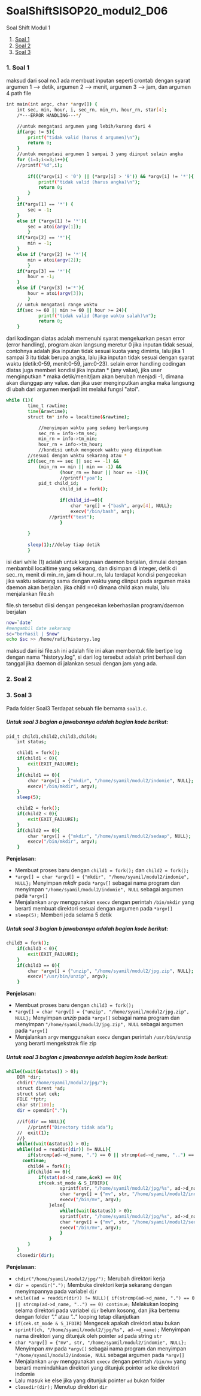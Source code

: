 # SoalShiftSISOP20_modul2_D06

Soal Shift Modul 1
1. [Soal 1](#1-soal-1)
2. [Soal 2](#2-soal-2)
3. [Soal 3](#3-soal-3)

### 1. Soal 1
maksud dari soal no.1 ada membuat inputan seperti crontab dengan syarat argumen 1 --> detik, argumen 2 --> menit, argumen 3 --> jam, dan argumen 4 path file
```sh
int main(int argc, char *argv[]) {
    int sec, min, hour, i, sec_rn, min_rn, hour_rn, star[4];
	/*---ERROR HANDLING---*/

	//untuk mengatasi argumen yang lebih/kurang dari 4
	if(argc != 5){
		printf("tidak valid (harus 4 argumen)\n");
        return 0;
	}
	//untuk mengatasi argumen 1 sampai 3 yang diinput selain angka
	for (i=1;i<=3;i++){
	//printf("%d",i);
	
		if(((*argv[i] < '0') || (*argv[i] > '9')) && *argv[i] != '*'){
			printf("tidak valid (harus angka)\n");
			return 0;
		}
	}
	if(*argv[1] == '*') {
		sec = -1; 
	}
	else if (*argv[1] != '*'){
		sec = atoi(argv[1]);
    	}
	if(*argv[2] == '*'){ 
		min = -1;
	}
	else if (*argv[2] != '*'){
		min = atoi(argv[2]);
    	}
	if(*argv[3] == '*'){ 
		hour = -1;
	}
	else if (*argv[3] !='*'){
		hour = atoi(argv[3]);
    	}
	// untuk mengatasi range waktu
	if(sec >= 60 || min >= 60 || hour >= 24){
        	printf("tidak valid (Range waktu salah)\n");
        	return 0;
	} 
```
dari kodingan diatas adalah memenuhi syarat mengeluarkan pesan error (error handling), program akan langsung meretur 0 jika inputan tidak sesuai, contohnya adalah jika inputan tidak sesuai kuota yang diminta, lalu jika 1 sampai 3 itu tidak berupa angka, lalu jika inputan tidak sesuai dengan syarat waktu (detik:0-59, menit:0-59, jam:0-23). selain error handling codingan diatas juga memberi kondisi jika inputan * (any value), jika user menginputkan * maka detik/menit/jam akan berubah menjadi -1, dimana akan dianggap any value. dan jika user menginputkan angka maka langsung di ubah dari argumen menjadi int melalui fungsi "atoi".

```sh
while (1){
  		time_t rawtime;
		time(&rawtime);
	  	struct tm* info = localtime(&rawtime);

	        //menyimpan waktu yang sedang berlangsung
	        sec_rn = info->tm_sec;
	        min_rn = info->tm_min;
	        hour_rn = info->tm_hour;
	        //kondisi untuk mengecek waktu yang diinputkan 
		//sesuai dengan waktu sekarang atau *
		if((sec_rn == sec || sec == -1) &&
			(min_rn == min || min == -1) &&
           			(hour_rn == hour || hour == -1)){
               		//printf("yoa");
			pid_t child_id;
                	child_id = fork();
                
                	if(child_id==0){
                		char *arg[] = {"bash", argv[4], NULL};
                		execv("/bin/bash", arg);
				//printf("test");
                	}
			
		}
                
        sleep(1);//delay tiap detik
    	}

```
isi dari while (1) adalah untuk kegunaan daemon berjalan, dimulai dengan menbambil localtime yang sekarang, dan disimpan di integer, detik di sec_rn, menit di min_rn, jam di hour_rn, lalu terdapat kondisi pengecekan jika waktu sekarang sama dengan waktu yang diinput pada argumen maka daemon akan berjalan. jika child ==0 dimana child akan mulai, lalu menjalankan file.sh 

file.sh tersebut diisi dengan pengecekan keberhasilan program/daemon berjalan
```sh
now=`date`
#mengambil date sekarang
sc="berhasil | $now"
echo $sc >> /home/rafi/historyy.log
```
maksud dari isi file.sh ini adalah file ini akan membentuk file bertipe log dengan nama "historyy.log", si dari log tersebut adalah print berhasil dan tanggal jika daemon di jalankan sesuai dengan jam yang ada.

### 2. Soal 2
### 3. Soal 3

Pada folder Soal3 Terdapat sebuah file bernama `soal3.c`.

##### Untuk soal 3 bagian a jawabannya adalah bagian kode berikut:

```sh
pid_t child1,child2,child3,child4;
	int status;

	child1 = fork();
	if(child1 < 0){
		exit(EXIT_FAILURE);
	}
	if(child1 == 0){
		char *argv[] = {"mkdir", "/home/syamil/modul2/indomie", NULL};
		execv("/bin/mkdir", argv);
	}
	sleep(5);

	child2 = fork();
	if(child2 < 0){
		exit(EXIT_FAILURE);
	}
	if(child2 == 0){
		char *argv[] = {"mkdir", "/home/syamil/modul2/sedaap", NULL};
		execv("/bin/mkdir", argv);
	}
```

**Penjelasan:**
+ Membuat proses baru dengan `child1 = fork();` dan `child2 = fork();`
+ `*argv[] = char *argv[] = {"mkdir", "/home/syamil/modul2/indomie", NULL};` Menyimpan *mkdir* pada `*argv[]` sebagai nama program dan menyimpan  `"/home/syamil/modul2/indomie", NULL` sebagai argumen pada `*argv[]`
+ Menjalankan `argv` menggunakan `execv` dengan perintah `/bin/mkdir` yang berarti membuat direktori sesuai dengan argumen pada `*argv[]`
+ `sleep(5);` Memberi jeda selama 5 detik

##### Untuk soal 3 bagian b jawabannya adalah bagian kode berikut:

```sh
child3 = fork();
	if(child3 < 0){
		exit(EXIT_FAILURE);
	}
	if(child3 == 0){	
		char *argv[] = {"unzip", "/home/syamil/modul2/jpg.zip", NULL};
		execv("/usr/bin/unzip", argv);
	}
```

**Penjelasan:**
+ Membuat proses baru dengan `child3 = fork();`
+ `*argv[] = char *argv[] = {"unzip", "/home/syamil/modul2/jpg.zip", NULL};` Menyimpan *unzip* pada `*argv[]` sebagai nama program dan menyimpan  `"/home/syamil/modul2/jpg.zip", NULL` sebagai argumen pada `*argv[]`
+ Menjalankan `argv` menggunakan `execv` dengan perintah `/usr/bin/unzip` yang berarti mengekstrak file zip

##### Untuk soal 3 bagian c jawabannya adalah bagian kode berikut:

```sh
while((wait(&status)) > 0);
	DIR *dir;
	chdir("/home/syamil/modul2/jpg/");
	struct dirent *ad;
	struct stat cek;
	FILE *fptr;
	char str[100];	
	dir = opendir(".");
	
	//if(dir == NULL){
		//printf("Directory tidak ada");
	//	exit(1);
	//}
	while((wait(&status)) > 0);
	while((ad = readdir(dir)) != NULL){
		if(strcmp(ad->d_name, ".") == 0 || strcmp(ad->d_name, "..") == 0)
  	  continue;
		child4 = fork();
		if(child4 == 0){
			if(stat(ad->d_name,&cek) == 0){
  			if(cek.st_mode & S_IFDIR){
					sprintf(str, "/home/syamil/modul2/jpg/%s", ad->d_name);
					char *argv[] = {"mv", str, "/home/syamil/modul2/indomie", NULL};
					execv("/bin/mv", argv);
				}else{
					while((wait(&status)) > 0);
					sprintf(str, "/home/syamil/modul2/jpg/%s", ad->d_name);
					char *argv[] = {"mv", str, "/home/syamil/modul2/sedaap", NULL};
					execv("/bin/mv", argv);							
					}
				}
		}
	}
	closedir(dir);
```

**Penjelasan:**
+ `chdir("/home/syamil/modul2/jpg/");` Merubah direktori kerja
+ `dir = opendir(".");` Membuka direktori kerja sekarang dengan menyimpannya pada variabel `dir`
+ `while((ad = readdir(dir)) != NULL){ if(strcmp(ad->d_name, ".") == 0 || strcmp(ad->d_name, "..") == 0) continue;` Melakukan looping selama direktori pada variabel `dir` belum kosong, dan jika bertemu dengan folder *"."* atau *".."* looping tetap dilanjutkan
+ `if(cek.st_mode & S_IFDIR)` Mengecek apakah direktori atau bukan
+ `sprintf(ch, "/home/syamil/modul2/jpg/%s", ad->d_name);` Menyimpan nama direktori yang ditunjuk oleh pointer `ad` pada string `str`
+ `char *argv[] = {"mv", str, "/home/syamil/modul2/indomie", NULL};` Menyimpan *mv* pada `*argv[]` sebagai nama program dan menyimpan  `"/home/syamil/modul2/indomie, NULL` sebagai argumen pada `*argv[]`
+ Menjalankan `argv` menggunakan `execv` dengan perintah `/bin/mv` yang berarti memindahkan direktori yang ditunjuk pointer `ad` ke direktori indomie
+ Lalu masuk ke else jika yang ditunjuk pointer `ad` bukan folder 
+ `closedir(dir);` Menutup direktori `dir`
